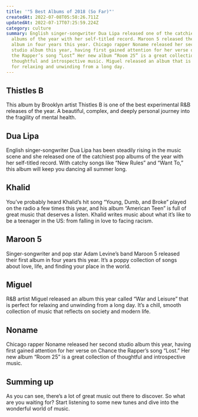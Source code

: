 ```yaml
---
title: '"5 Best Albums of 2018 (So Far)"'
createdAt: 2022-07-08T05:58:26.711Z
updatedAt: 2022-07-17T07:25:59.224Z
category: culture
summary: English singer-songwriter Dua Lipa released one of the catchiest pop
  albums of the year with her self-titled record. Maroon 5 released their first
  album in four years this year. Chicago rapper Noname released her second
  studio album this year, having first gained attention for her verse on Chance
  the Rapper’s song “Lost” Her new album “Room 25” is a great collection of
  thoughtful and introspective music. Miguel released an album that is perfect
  for relaxing and unwinding from a long day.
---
```


## Thistles B

This album by Brooklyn artist Thistles B is one of the best experimental R&B releases of the year. A beautiful, complex, and deeply personal journey into the fragility of mental health.
## Dua Lipa

English singer-songwriter Dua Lipa has been steadily rising in the music scene and she released one of the catchiest pop albums of the year with her self-titled record. With catchy songs like “New Rules” and “Want To,” this album will keep you dancing all summer long.
## Khalid

You’ve probably heard Khalid’s hit song “Young, Dumb, and Broke” played on the radio a few times this year, and his album “American Teen” is full of great music that deserves a listen. Khalid writes music about what it’s like to be a teenager in the US: from falling in love to facing racism.
## Maroon 5

Singer-songwriter and pop star Adam Levine’s band Maroon 5 released their first album in four years this year. It’s a poppy collection of songs about love, life, and finding your place in the world.
## Miguel

R&B artist Miguel released an album this year called “War and Leisure” that is perfect for relaxing and unwinding from a long day. It’s a chill, smooth collection of music that reflects on society and modern life.
## Noname

Chicago rapper Noname released her second studio album this year, having first gained attention for her verse on Chance the Rapper’s song “Lost.” Her new album “Room 25” is a great collection of thoughtful and introspective music.
## Summing up

As you can see, there’s a lot of great music out there to discover. So what are you waiting for? Start listening to some new tunes and dive into the wonderful world of music.
